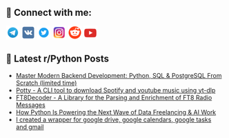 ## 🔎 Connect with me:
[<img src="https://github.com/bullbesh/bullbesh/blob/main/images/Telegram.png" width="32" height="32" />](https://t.me/bullbesh)
[<img src="https://github.com/bullbesh/bullbesh/blob/main/images/VK.png" width="32" height="32" />](https://vk.com/bullbesh)
[<img src="https://github.com/bullbesh/bullbesh/blob/main/images/Twitter.png" width="32" height="32" />](https://twitter.com/bullbesh1)
[<img src="https://github.com/bullbesh/bullbesh/blob/main/images/Instagram.png" width="32" height="32" />](https://www.instagram.com/bullbesh)
[<img src="https://github.com/bullbesh/bullbesh/blob/main/images/Reddit.png" width="32" height="32" />](https://www.reddit.com/user/bullbesh)
[<img src="https://github.com/bullbesh/bullbesh/blob/main/images/YouTube.png" width="32" height="32" />](https://www.youtube.com/channel/UCtfjRs6uzgq5mfm8S06WTcg)

## 📕 Latest r/Python Posts
<!-- BLOG-POST-LIST:START -->
- [Master Modern Backend Development: Python, SQL &amp; PostgreSQL From Scratch &lpar;limited time&rpar;](https://www.reddit.com/r/Python/comments/1mpb4ri/master_modern_backend_development_python_sql/)
- [Potty - A CLI tool to download Spotify and youtube music using yt-dlp](https://www.reddit.com/r/Python/comments/1mp7nd1/potty_a_cli_tool_to_download_spotify_and_youtube/)
- [FT8Decoder - A Library for the Parsing and Enrichment of FT8 Radio Messages](https://www.reddit.com/r/Python/comments/1mp4w8k/ft8decoder_a_library_for_the_parsing_and/)
- [How Python Is Powering the Next Wave of Data Freelancing &amp; AI Work](https://www.reddit.com/r/Python/comments/1movwtt/how_python_is_powering_the_next_wave_of_data/)
- [I created a wrapper for google drive, google calendars, google tasks and gmail](https://www.reddit.com/r/Python/comments/1movsu6/i_created_a_wrapper_for_google_drive_google/)
<!-- BLOG-POST-LIST:END -->
